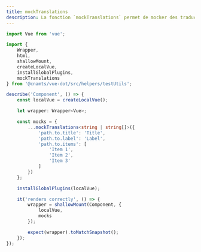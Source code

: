 ```yaml
---
title: mockTranslations
description: La fonction `mockTranslations` permet de mocker des traductions spécifiques.
---
```


<doc-tabs>

<doc-tab-item label="Utilisation">

```ts
import Vue from 'vue';

import {
	Wrapper,
	html,
	shallowMount,
	createLocalVue,
	installGlobalPlugins,
	mockTranslations
} from '@cnamts/vue-dot/src/helpers/testUtils';

describe('Component', () => {
	const localVue = createLocalVue();

	let wrapper: Wrapper<Vue>;

	const mocks = {
		...mockTranslations<string | string[]>({
			'path.to.title': 'Title',
			'path.to.label': 'Label',
			'path.to.items': [
				'Item 1',
				'Item 2',
				'Item 3'
			]
		})
	};

	installGlobalPlugins(localVue);

	it('renders correctly', () => {
		wrapper = shallowMount(Component, {
			localVue,
			mocks
		});

		expect(wrapper).toMatchSnapshot();
	});
});
```

</doc-tab-item>

<doc-tab-item label="API">
<doc-api name="unit-tests/mock-translations"></doc-api>
</doc-tab-item>

</doc-tabs>
